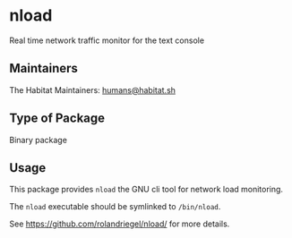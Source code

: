 # nload

Real time network traffic monitor for the text console

## Maintainers

The Habitat Maintainers: <humans@habitat.sh>

## Type of Package

Binary package

## Usage

This package provides `nload` the GNU cli tool for network load monitoring.

The `nload` executable should be symlinked to `/bin/nload`.

See https://github.com/rolandriegel/nload/ for more details.
